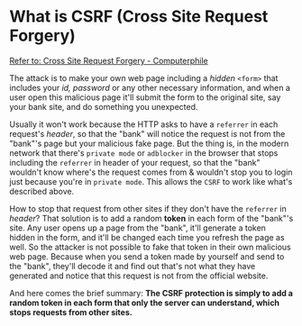 # What is CSRF (Cross Site Request Forgery)

[Refer to: Cross Site Request Forgery - Computerphile](https://www.youtube.com/watch?v=vRBihr41JTo)

The attack is to make your own web page including a _hidden_ `<form>` that includes your _id, password_ or any other necessary information, and when a user open this malicious page it'll submit the form to the original site, say your bank site, and do something you unexpected.

Usually it won't work because the HTTP asks to have a `referrer` in each request's _header_, so that the "bank" will notice the request is not from the "bank"'s page but your malicious fake page.
But the thing is, in the modern network that there's `private mode` or `adblocker` in the browser that stops including the `referrer` in header of your request, so that the "bank" wouldn't know where's the request comes from & wouldn't stop you to login just because you're in `private mode`.
This allows the `CSRF` to work like what's described above.

How to stop that request from other sites if they don't have the `referrer` in _header_?
That solution is to add a random **token** in each form of the "bank"'s site. Any user opens up a page from the "bank", it'll generate a token hidden in the form, and it'll be changed each time you refresh the page as well.
So the attacker is not possible to fake that token in their own malicious web page. Because when you send a token made by yourself and send to the "bank", they'll decode it and find out that's not what they have generated and notice that this request is not from the official website.

And here comes the brief summary:
**The CSRF protection is simply to add a random token in each form that only the server can understand, which stops requests from other sites.**
